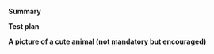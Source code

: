 <!--
Thanks for submitting a pull request!

Please make sure you've read and understood our contributing guidelines.

If this is a bug fix, make sure your description includes "fixes #xxxx", or
"closes #xxxx", where #xxxx is the issue number.

Please provide enough information so that others can review your pull request.
The first two fields are mandatory:
-->

**Summary**

<!--
Explain the **motivation** for making this change.
What existing problem does the pull request solve?
-->

**Test plan**

<!--
Demonstrate the code is solid.
Example: The exact commands you ran and their output, screenshots / videos if the pull request changes UI.
-->

**A picture of a cute animal (not mandatory but encouraged)**
